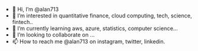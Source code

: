 - 👋 Hi, I’m @alan713
- 👀 I’m interested in quantitative finance, cloud computing, tech, science, fintech..
- 🌱 I’m currently learning aws, azure, statistics, computer science...
- 💞️ I’m looking to collaborate on ...
- 📫 How to reach me @alan713 on instagram, twitter, linkedin.

<!---
alan713/alan713 is a ✨ special ✨ repository because its `README.md` (this file) appears on your GitHub profile.
You can click the Preview link to take a look at your changes.
--->
